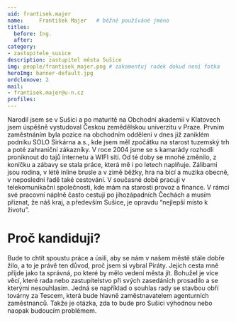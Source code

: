 ```yaml
---
uid: frantisek.majer
name:     František Majer 	# běžně používáné jméno
titles:
  before: Ing.
  after:
category:
- zastupitele_susice
description: zastupitel města Sušice
img: people/frantisek_majer.png # zakomentuj radek dokud není fotka
heroImg: banner-default.jpg
ordclenove: 2
mail:
- frantisek.majer@u-n.cz 
profiles:
---
```

Narodil jsem se v Sušici a po maturitě na Obchodní akademii v Klatovech jsem úspěšně vystudoval Českou zemědělskou univerzitu v Praze. Prvním zaměstnáním byla pozice na obchodním oddělení v dnes již zaniklém podniku SOLO Sirkárna a.s., kde jsem měl zpočátku na starost tuzemský trh a poté zahraniční zákazníky. V roce 2004 jsme se s kamarády rozhodli proniknout do tajů internetu a WIFI sítí. Od té doby se mnohé změnilo, z koníčku a zábavy se stala práce, která mě i po letech naplňuje. Zálibami jsou rodina, v létě inline brusle a v zimě běžky, hra na bicí a muzika obecně, v neposlední řadě také cestování. V současné době pracuji v telekomunikační společnosti, kde mám na starosti provoz a finance. V rámci své pracovní náplně často cestuji po jihozápadních Čechách a musím přiznat, že náš kraj, a především Sušice, je opravdu “nejlepší místo k životu”. 

# Proč kandiduji?
Bude to chtít spoustu práce a úsilí, aby se nám v našem městě stále dobře žilo, a to je právě ten důvod, proč jsem si vybral Piráty. Jejich cesta mně přijde jako ta správná, po které by mělo vedení města jít. Bohužel je více věcí, které rada nebo zastupitelstvo při svých zasedáních prosadilo a se kterými nesouhlasím. Jedná se například o souhlas rady se stavbou obří továrny za Tescem, která bude hlavně zaměstnavatelem agenturních zaměstnanců. Takže je otázka, zda to bude pro Sušici výhodnou nebo naopak budoucím problémem.
